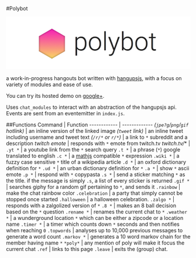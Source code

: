 #Polybot

![polybot banner](banner.png)

a work-in-progress hangouts bot written with [hangupsjs](https://github.com/tdryer/hangups), with a focus on variety of modules and ease of use.

You can try its hosted demo on [google+](https://plus.google.com/114969566275981000493/about).

Uses `chat_modules` to interact with an abstraction of the hangupsjs api. Events are sent from an eventemitter in `index.js`.

##Functions
Command | Function
------------ | -------------
*(`jpe?g`/`png`/`gif` hotlink)* | an inline version of the linked image
*(`tweet` link)* | an inline tweet including username and tweet text
*(`/r/*` or `r/*`)* | a link to `*` subreddit and a description
*twitch emote* | responds with `*` emote from twitch.tv
*twitch.tv/** | 
`.yt *` | a youtube link from the `*` search query
`.t *` | a phrase (`*`) google translated to english
`.c *` | a [mathjs](http://mathjs.org/) compatible `*` expression
`.wiki *` | a fuzzy case sensitive `*` title of a wikipedia article
`.d *` | an oxford dictionary definition for `*`
`.ud *` | an urban dictionary definition for `*`
`.a *` | show `*` ascii emote
`.p *` | respond with `*` copypasta
`.s *` | send a sticker matching `*` as the title. if the message is simply `.s`, a list of every sticker is returned
`.gif *` | searches giphy for a random gif pertaining to `*`, and sends it
`.rainbow` | make the chat rainbow color
`.celebration` | a party that simply cannot be stopped once started
`.halloween` | a halloween celebration.
`.zalgo *` | responds with a zalgolized version of `*`
`.8 *` | makes an 8 ball decision based on the `*` question
`.rename *` | renames the current chat to `*`
`.weather *` | a wunderground location `*` which can be either a zipcode or a location name
`.timer *` | a timer which counts down `*` seconds and then notifies when reaching `0`
`.topwords` | analyses up to 10,000 previous messages to generate a word count
`.markov *` | generates a 10 word markov chain for the member having name `*`
`*poly*` | any mention of poly will make it focus the current chat
`.ref` | links to this page
`.leave` | exits the (group) chat.
